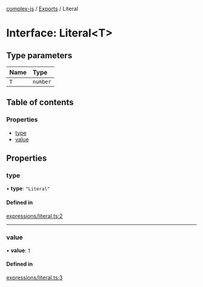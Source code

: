 [complex-js](../README.md) / [Exports](../modules.md) / Literal

# Interface: Literal<T\>

## Type parameters

| Name | Type |
| :------ | :------ |
| `T` | `number` |

## Table of contents

### Properties

- [type](Literal.md#type)
- [value](Literal.md#value)

## Properties

### type

• **type**: ``"Literal"``

#### Defined in

[expressions/literal.ts:2](https://github.com/patrickroberts/complex/blob/master/src/expressions/literal.ts#L2)

___

### value

• **value**: `T`

#### Defined in

[expressions/literal.ts:3](https://github.com/patrickroberts/complex/blob/master/src/expressions/literal.ts#L3)
